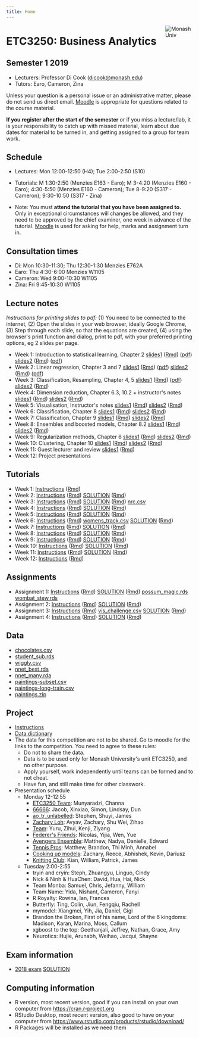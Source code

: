 ```yaml
---
title: Home
---
```


[<img src="img/M.png" style="max-width:15%;min-width:40px;float:right;" alt="Monash Univ" />](https://monash.edu)

# ETC3250: Business Analytics

## Semester 1 2019

- Lecturers: Professor Di Cook (dicook@monash.edu)
- Tutors: Earo, Cameron, Zina

Unless your question is a personal issue or an administrative matter, please do not send us direct email. [Moodle](https://lms.monash.edu/course/view.php?id=49079) is appropriate for questions related to the course material.

**If you register after the start of the semester** or if you miss a lecture/lab, it is your responsibility to catch up with missed material, learn about due dates for material to be turned in, and getting assigned to a group for team work. 

## Schedule

- Lectures: Mon 12:00-12:50 (H4); Tue 2:00-2:50  (S10)

- Tutorials: M 1:30-2:50 (Menzies E163 - Earo); M 3-4:20
  (Menzies E160 - Earo); 4:30-5:50 (Menzies E160 - Cameron); Tue
  8-9:20 (S317 - Cameron); 9:30-10:50 (S317 - Zina)
- Note: You must **attend the tutorial that you have been assigned to.** Only in exceptional circumstances will changes be allowed, and they need to be approved by the chief examiner, one week in advance of the tutorial. [Moodle](https://lms.monash.edu/course/view.php?id=49079) is used for asking for help, marks and assignment turn in. 

## Consultation times

- Di: Mon 10:30-11:30; Thu 12:30-1:30 Menzies E762A
- Earo: Thu 4:30-6:00 Menzies W1105
- Cameron: Wed 9:00-10:30 W1105
- Zina: Fri 9:45-10:30 W1105

## Lecture notes

*Instructions for printing slides to pdf:* (1) You need to be connected to the internet, (2) Open the slides in your web browser, ideally Google Chrome, (3) Step through each slide, so that the equations are created, (4) using the browser's print function and dialog, print to pdf, with your preferred printing options, eg 2 slides per page.

- Week 1: Introduction to statistical learning, Chapter 2 [slides1](http://monba.dicook.org/lectures/week1/introduction.html) ([Rmd](http://monba.dicook.org/lectures/week1/introduction.Rmd)) ([pdf](http://monba.dicook.org/lectures/week1/introduction.pdf)) [slides2](http://monba.dicook.org/lectures/week1/statlearn.html) ([Rmd](http://monba.dicook.org/lectures/week1/statlearn.Rmd))
([pdf](http://monba.dicook.org/lectures/week1/statlearn.pdf))
- Week 2: Linear regression, Chapter 3 and 7 [slides1](http://monba.dicook.org/lectures/week2/linear-regression.html) ([Rmd](http://monba.dicook.org/lectures/week2/linear-regression.Rmd))
([pdf](http://monba.dicook.org/lectures/week2/linear-regression.pdf))
[slides2](http://monba.dicook.org/lectures/week2/flexible-regression.html) ([Rmd](http://monba.dicook.org/lectures/week2/flexible-regression.Rmd))
([pdf](http://monba.dicook.org/lectures/week2/flexible-regression.pdf))
- Week 3: Classification, Resampling, Chapter 4, 5 [slides1](http://monba.dicook.org/lectures/week3/classification.html) ([Rmd](http://monba.dicook.org/lectures/week3/classification.Rmd)) ([pdf](http://monba.dicook.org/lectures/week3/classification.pdf))
[slides2](http://monba.dicook.org/lectures/week3/resampling.html) ([Rmd](http://monba.dicook.org/lectures/week3/resampling.Rmd)) 
- Week 4: Dimension reduction, Chapter 6.3, 10.2 + instructor's notes
[slides1](http://monba.dicook.org/lectures/week4/dimension_reduction.html) ([Rmd](http://monba.dicook.org/lectures/week4/dimension_reduction.Rmd)) 
[slides2](http://monba.dicook.org/lectures/week4/dimension_reduction_more.html) ([Rmd](http://monba.dicook.org/lectures/week4/dimension_reduction_more.Rmd)) 
- Week 5: Visualisation, Instructor's notes
[slides1](http://monba.dicook.org/lectures/week5/visualisation.html) ([Rmd](http://monba.dicook.org/lectures/week5/visualisation.Rmd)) 
[slides2](http://monba.dicook.org/lectures/week5/visualisation2.html) ([Rmd](http://monba.dicook.org/lectures/week5/visualisation2.Rmd)) 
- Week 6: Classification,  Chapter 8
[slides1](http://monba.dicook.org/lectures/week6/regression_trees.html) ([Rmd](http://monba.dicook.org/lectures/week6/regression_trees.Rmd)) 
[slides2](http://monba.dicook.org/lectures/week6/classification_trees.html) ([Rmd](http://monba.dicook.org/lectures/week6/classification_trees.Rmd)) 
- Week 7: Classification, Chapter 9
[slides1](http://monba.dicook.org/lectures/week7/classification_forests.html) ([Rmd](http://monba.dicook.org/lectures/week7/classification_forests.Rmd))
[slides2](http://monba.dicook.org/lectures/week7/classification_svm.html) ([Rmd](http://monba.dicook.org/lectures/week7/classification_svm.Rmd)) 
- Week 8: Ensembles and boosted models, Chapter 8.2 
[slides1](http://monba.dicook.org/lectures/week8/classification_nn.html) ([Rmd](http://monba.dicook.org/lectures/week8/classification_nn.Rmd))
[slides2](http://monba.dicook.org/lectures/week8/regularization.html) ([Rmd](http://monba.dicook.org/lectures/week8/regularization.Rmd))
- Week 9: Regularization methods, Chapter 6 [slides1](http://monba.dicook.org/lectures/week9/regularization.html) ([Rmd](http://monba.dicook.org/lectures/week9/regularization.Rmd))
[slides2](http://monba.dicook.org/lectures/week9/model_assessment.html) ([Rmd](http://monba.dicook.org/lectures/week9/model_assessment.Rmd))
- Week 10: Clustering, Chapter 10
[slides1](http://monba.dicook.org/lectures/week10/clustering_kmeans.html) ([Rmd](http://monba.dicook.org/lectures/week10/clustering_kmeans.Rmd))
[slides2](http://monba.dicook.org/lectures/week10/clustering_hierchical.html) ([Rmd](http://monba.dicook.org/lectures/week10/clustering_hierchical.Rmd))
- Week 11: Guest lecturer and review
[slides1](http://monba.dicook.org/lectures/week11/wrap_up.html) ([Rmd](http://monba.dicook.org/lectures/week11/wrap_up.Rmd))
- Week 12: Project presentations

<!--
https://www.monash.edu/policy-bank/academic/education/learning-and-teaching
-->

## Tutorials

- Week 1: [Instructions](http://monba.dicook.org/labs/lab1.html) ([Rmd](http://monba.dicook.org/labs/lab1.Rmd))
- Week 2: [Instructions](http://monba.dicook.org/labs/lab2.html) ([Rmd](http://monba.dicook.org/labs/lab2.Rmd)) [SOLUTION](http://monba.dicook.org/labs/lab2_solution.html) ([Rmd](http://monba.dicook.org/labs/lab2_solution.Rmd)) 
- Week 3: [Instructions](http://monba.dicook.org/labs/lab3.html) ([Rmd](http://monba.dicook.org/labs/lab3.Rmd)) [SOLUTION](http://monba.dicook.org/labs/lab3_solution.html) ([Rmd](http://monba.dicook.org/labs/lab3_solution.Rmd))  [nrc.csv](http://monba.dicook.org/labs/data/nrc.csv)
- Week 4: [Instructions](http://monba.dicook.org/labs/lab4.html) ([Rmd](http://monba.dicook.org/labs/lab4.Rmd)) [SOLUTION](http://monba.dicook.org/labs/lab4_solution.html) ([Rmd](http://monba.dicook.org/labs/lab4_solution.Rmd)) 
- Week 5: [Instructions](http://monba.dicook.org/labs/lab5.html) ([Rmd](http://monba.dicook.org/labs/lab5.Rmd))
[SOLUTION](http://monba.dicook.org/labs/lab5_solution.html) ([Rmd](http://monba.dicook.org/labs/lab5_solution.Rmd)) 
- Week 6: [Instructions](http://monba.dicook.org/labs/lab6.html) ([Rmd](http://monba.dicook.org/labs/lab6.Rmd)) [womens_track.csv](http://monba.dicook.org/labs/data/womens_track.csv)
[SOLUTION](http://monba.dicook.org/labs/lab6_solution.html) ([Rmd](http://monba.dicook.org/labs/lab6_solution.Rmd)) 
- Week 7: [Instructions](http://monba.dicook.org/labs/lab7.html) ([Rmd](http://monba.dicook.org/labs/lab7.Rmd)) 
[SOLUTION](http://monba.dicook.org/labs/lab7_solution.html) ([Rmd](http://monba.dicook.org/labs/lab7_solution.Rmd)) 
- Week 8: [Instructions](http://monba.dicook.org/labs/lab8.html) ([Rmd](http://monba.dicook.org/labs/lab8.Rmd)) 
[SOLUTION](http://monba.dicook.org/labs/lab8_solution.html) ([Rmd](http://monba.dicook.org/labs/lab8_solution.Rmd)) 
- Week 9: [Instructions](http://monba.dicook.org/labs/lab9.html) ([Rmd](http://monba.dicook.org/labs/lab9.Rmd)) 
[SOLUTION](http://monba.dicook.org/labs/lab9_solution.html) ([Rmd](http://monba.dicook.org/labs/lab9_solution.Rmd)) 
- Week 10: [Instructions](http://monba.dicook.org/labs/lab10.html) ([Rmd](http://monba.dicook.org/labs/lab10.Rmd)) [SOLUTION](http://monba.dicook.org/labs/lab10_solution.html) 
([Rmd](http://monba.dicook.org/labs/lab10_solution.Rmd)) 
- Week 11: [Instructions](http://monba.dicook.org/labs/lab11.html) ([Rmd](http://monba.dicook.org/labs/lab11.Rmd)) 
[SOLUTION](http://monba.dicook.org/labs/lab11_solution.html) 
([Rmd](http://monba.dicook.org/labs/lab11_solution.Rmd)) 
- Week 12: [Instructions](http://monba.dicook.org/labs/lab12.html) ([Rmd](http://monba.dicook.org/labs/lab12.Rmd)) 


## Assignments

- Assignment 1: [Instructions](http://monba.dicook.org/assignments/assignment1.html) ([Rmd](http://monba.dicook.org/assignments/assignment1.Rmd)) [SOLUTION](http://monba.dicook.org/assignments/assignment1_solution.html) ([Rmd](http://monba.dicook.org/assignments/assignment1_solution.Rmd)) [possum_magic.rds](http://monba.dicook.org/assignments/data/possum_magic.rds) [wombat_stew.rds](http://monba.dicook.org/assignments/data/wombat_stew.rds)
- Assignment 2: [Instructions](http://monba.dicook.org/assignments/assignment2.html) ([Rmd](http://monba.dicook.org/assignments/assignment2.Rmd))
[SOLUTION](http://monba.dicook.org/assignments/assignment2_solution.html) ([Rmd](http://monba.dicook.org/assignments/assignment2_solution.Rmd)) 
- Assignment 3: [Instructions](http://monba.dicook.org/assignments/assignment3.html) ([Rmd](http://monba.dicook.org/assignments/assignment3.Rmd)) [vis_challenge.csv](http://monba.dicook.org/assignments/vis_challenge.csv)
[SOLUTION](http://monba.dicook.org/assignments/assignment3_solution.html) ([Rmd](http://monba.dicook.org/assignments/assignment3_solution.Rmd)) 
- Assignment 4: [Instructions](http://monba.dicook.org/assignments/assignment4.html) ([Rmd](http://monba.dicook.org/assignments/assignment4.Rmd)) [SOLUTION](http://monba.dicook.org/assignments/assignment4_solution.html) ([Rmd](http://monba.dicook.org/assignments/assignment4_solution.Rmd)) 

## Data

- [chocolates.csv](http://monba.dicook.org/data/chocolates.csv)
- [student_sub.rds](http://monba.dicook.org/data/student_sub.rds)
- [wiggly.csv](http://monba.dicook.org/labs/data/wiggly.csv)
- [nnet_best.rda](http://monba.dicook.org/labs/data/nnet_best.rda)
- [nnet_many.rda](http://monba.dicook.org/labs/data/nnet_many.rda)
- [paintings-subset.csv](http://monba.dicook.org/labs/data/paintings-subset.csv)
- [paintings-long-train.csv](http://monba.dicook.org/labs/data/paintings-long-train.csv)
- [paintings.zip](http://monba.dicook.org/labs/data/paintings.zip)

## Project

- [Instructions](project/project.html)
- [Data dictionary](project/data_dictionary.docx)
- The data for this competition are not to be shared. Go to moodle for the links to the competition. You need to agree to these rules:
    - Do not to share the data.
    - Data is to be used only for Monash University's unit ETC3250, and no other purpose.
	- Apply yourself, work independently until teams can be formed and to not cheat.
	- Have fun, and still make time for other classwork.
- Presentation schedule
    - Monday 12-12:55
        - [ETC3250 Team](project/slides/ETC3250Team/ETC3250_Group_Assignment.html): Munyaradzi, Channa
        - [66666](project/slides/66666/Presentation.html): Jacob, Xinxiao, Simon, Lindsay, Dun
        - [ao_tr_unlabelled](project/slides/ao_tr_unlabelled/ETC3250-Project-Presentation.html): Stephen, Shuyi, James
        - [Zachary Loh](project/slides/Zachary_Loh/ETC3250_Project_slides.html): Avyav, Zachary, Shu Wei, Zihao
        - [Team](project/slides/TEAM/slide_team.html): Yuru, Zihui, Kenji, Ziyang
        - [Federer's Friends](project/slides/Federers_Friends/ETC3250-Tennis-Project-Slides-Federers-Friends.pdf): Nicolas, Yijia, Wen, Yue
        - [Avengers Ensemble](project/slides/Avengers_Ensemlble/Project_AvengersEnsemble_Presentation.html): Matthew, Nadya, Danielle, Edward
        - [Tennis Pros](project/slides/TennisPros/ETC3250_Project_Presentation_Tennis_Pros.pdf): Matthew, Brandon, Thi Minh, Annabel
        - [Cooking up models](project/slides/CookingUpModels/project_CookingUpModels.html): Zachary, Reece, Abhishek, Kevin, Dariusz
        - [Knitting Club](project/slides/KnittingClub/projectslides.html): Kian, William, Patrick, James
    - Tuesday 2:00-2:55
        - tryin and cryin: Steph, Zhuangyu, Linguo, Cindy
        - Nick & Ninh & HuaChen: David, Hua, Hai, Nick
        - Team Monba: Samuel, Chris, Jefanny, William
        - Team Name: Yida, Nishant, Cameron, Fanyi
        - R Royalty: Rowina, Ian, Frances
        - Butterfly: Ting, Colin, Jiun, Fengqiu, Rachell
        - mymodel: Xiangmei, Yih, Jia, Daniel, Gigi
        - Brandon the Broken, First of his name, Lord of the 6 kingdoms: Madison, Karan, Marina, Moss, Callum
        - xgboost to the top: Geethanjali, Jeffrey, Nathan, Grace, Amy
        - Neurotics: Hujie, Arunabh, Weihao, Jacqui, Shayne


	

## Exam information

- [2018 exam](http://monba.dicook.org/exam/practice_exam_2018.pdf) [SOLUTION](http://monba.dicook.org/exam/practice_exam_solution_2018.pdf)


## Computing information

- R version, most recent version, good if you can install on your own computer from https://cran.r-project.org
- RStudio Desktop, most recent version, also good to have on your computer from https://www.rstudio.com/products/rstudio/download/
- R Packages will be installed as we need them
